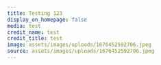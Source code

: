 ```yaml
---
title: Testing 123
display_on_homepage: false
media: test
credit_name: test
credit_title: test
image: assets/images/uploads/1676452592706.jpeg
source: assets/images/uploads/1676452592706.jpeg
---
```

